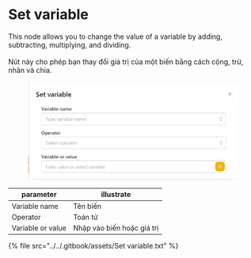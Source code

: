 # Set variable

This node allows you to change the value of a variable by adding, subtracting, multiplying, and dividing.\
\
Nút này cho phép bạn thay đổi giá trị của một biến bằng cách cộng, trừ, nhân và chia.



<figure><img src="../../.gitbook/assets/Set variable.jpg" alt=""><figcaption></figcaption></figure>

| parameter         | illustrate                 |
| ----------------- | -------------------------- |
| Variable name     | Tên biến                   |
| Operator          | Toán tử                    |
| Variable or value | Nhập vào biến hoặc giá trị |

{% file src="../../.gitbook/assets/Set variable.txt" %}
